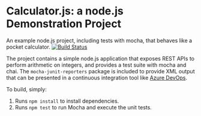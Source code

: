 Calculator.js: a node.js Demonstration Project
==============================================
An example node.js project, including tests with mocha, that behaves like
a pocket calculator.
[![Build Status](https://dev.azure.com/skharoonaz400/Integrating%20External%20Source%20Control%20with%20Azure%20Pipelines/_apis/build/status/MohammedHaroonShaikh.calculator?branchName=refs%2Fpull%2F1%2Fmerge)](https://dev.azure.com/skharoonaz400/Integrating%20External%20Source%20Control%20with%20Azure%20Pipelines/_build/latest?definitionId=14&branchName=refs%2Fpull%2F1%2Fmerge)

The project contains a simple node.js application that exposes REST APIs
to perform arithmetic on integers, and provides a test suite with mocha
and chai.  The `mocha-junit-reporters` package is included to provide XML
output that can be presented in a continuous integration tool like
[Azure DevOps](https://azure.com/devops).

To build, simply:

1. Runs `npm install` to install dependencies.
2. Runs `npm test` to run Mocha and execute the unit tests.

